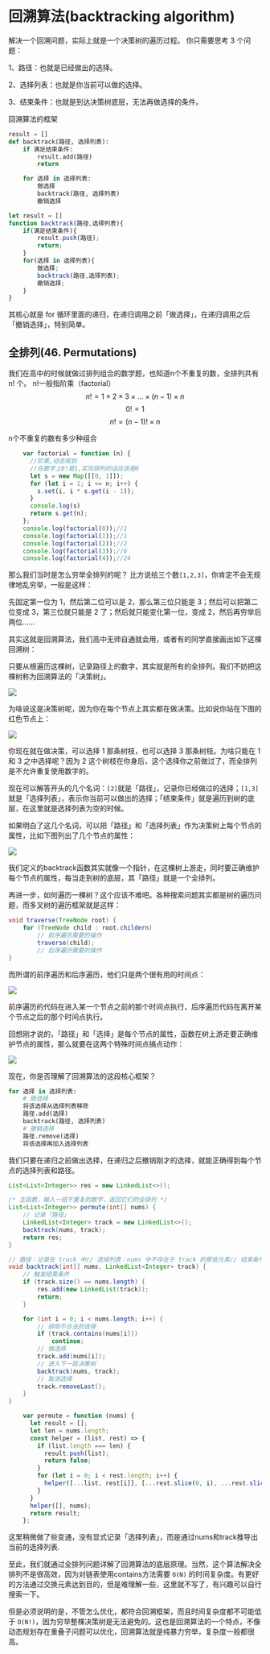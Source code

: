 
# 回溯算法(backtracking algorithm)

解决一个回溯问题，实际上就是一个决策树的遍历过程。
你只需要思考 3 个问题：

1、路径：也就是已经做出的选择。

2、选择列表：也就是你当前可以做的选择。

3、结束条件：也就是到达决策树底层，无法再做选择的条件。

回溯算法的框架
```python
result = []
def backtrack(路径, 选择列表):
    if 满足结束条件:
        result.add(路径)
        return

    for 选择 in 选择列表:
        做选择
        backtrack(路径, 选择列表)
        撤销选择
```

```js
let result = []
function backtrack(路径,选择列表){
    if(满足结束条件){
        result.push(路径);
        return;
    }
    for(选择 in 选择列表){
        做选择;
        backtrack(路径,选择列表);
        撤销选择;
    }
}
```

其核心就是 for 循环里面的递归，在递归调用之前「做选择」，在递归调用之后「撤销选择」，特别简单。

## 全排列(46. Permutations)
我们在高中的时候就做过排列组合的数学题，也知道n个不重复的数，全排列共有 n! 个。
n!一般指阶乘（factorial）
$$
n!=1×2×3×...×(n-1)×n
$$
$$
0!=1
$$
$$
n!=(n-1)!×n
$$

n个不重复的数有多少种组合
```js
    var factorial = function (n) {
      //阶乘,动态规划
      //在数学上0!是1,实际排列的话应该是0
      let s = new Map([[0, 1]]);
      for (let i = 1; i <= n; i++) {
        s.set(i, i * s.get(i - 1));
      }
      console.log(s)
      return s.get(n);
    };
    console.log(factorial(0));//1
    console.log(factorial(1));//1
    console.log(factorial(2));//2
    console.log(factorial(3));//6
    console.log(factorial(4));//24
```

那么我们当时是怎么穷举全排列的呢？
比方说给三个数`[1,2,3]`，你肯定不会无规律地乱穷举，一般是这样：

先固定第一位为 1，然后第二位可以是 2，那么第三位只能是 3；然后可以把第二位变成 3，第三位就只能是 2 了；然后就只能变化第一位，变成 2，然后再穷举后两位……

其实这就是回溯算法，我们高中无师自通就会用，或者有的同学直接画出如下这棵回溯树：


只要从根遍历这棵树，记录路径上的数字，其实就是所有的全排列。我们不妨把这棵树称为回溯算法的「决策树」。

![](./回溯树.jpeg)

为啥说这是决策树呢，因为你在每个节点上其实都在做决策。比如说你站在下图的红色节点上：

![](./回溯树2.jpeg)

你现在就在做决策，可以选择 1 那条树枝，也可以选择 3 那条树枝。为啥只能在 1 和 3 之中选择呢？因为 2 这个树枝在你身后，这个选择你之前做过了，而全排列是不允许重复使用数字的。

现在可以解答开头的几个名词：`[2]`就是「路径」，记录你已经做过的选择；`[1,3]`就是「选择列表」，表示你当前可以做出的选择；「结束条件」就是遍历到树的底层，在这里就是选择列表为空的时候。

如果明白了这几个名词，可以把「路径」和「选择列表」作为决策树上每个节点的属性，比如下图列出了几个节点的属性：

![](./回溯树3.jpeg)

我们定义的backtrack函数其实就像一个指针，在这棵树上游走，同时要正确维护每个节点的属性，每当走到树的底层，其「路径」就是一个全排列。

再进一步，如何遍历一棵树？这个应该不难吧。各种搜索问题其实都是树的遍历问题，而多叉树的遍历框架就是这样：
```java
void traverse(TreeNode root) {
    for (TreeNode child : root.childern)
        // 前序遍历需要的操作
        traverse(child);
        // 后序遍历需要的操作
}
```
而所谓的前序遍历和后序遍历，他们只是两个很有用的时间点：

![](./遍历.jpeg)

前序遍历的代码在进入某一个节点之前的那个时间点执行，后序遍历代码在离开某个节点之后的那个时间点执行。

回想刚才说的，「路径」和「选择」是每个节点的属性，函数在树上游走要正确维护节点的属性，那么就要在这两个特殊时间点搞点动作：

![](./遍历2.jpeg)


现在，你是否理解了回溯算法的这段核心框架？
```python
for 选择 in 选择列表:
    # 做选择
    将该选择从选择列表移除
    路径.add(选择)
    backtrack(路径, 选择列表)
    # 撤销选择
    路径.remove(选择)
    将该选择再加入选择列表
```
我们只要在递归之前做出选择，在递归之后撤销刚才的选择，就能正确得到每个节点的选择列表和路径。

```java
List<List<Integer>> res = new LinkedList<>();

/* 主函数，输入一组不重复的数字，返回它们的全排列 */
List<List<Integer>> permute(int[] nums) {
    // 记录「路径」
    LinkedList<Integer> track = new LinkedList<>();
    backtrack(nums, track);
    return res;
}

// 路径：记录在 track 中// 选择列表：nums 中不存在于 track 的那些元素// 结束条件：nums 中的元素全都在 track 中出现
void backtrack(int[] nums, LinkedList<Integer> track) {
    // 触发结束条件
    if (track.size() == nums.length) {
        res.add(new LinkedList(track));
        return;
    }

    for (int i = 0; i < nums.length; i++) {
        // 排除不合法的选择
        if (track.contains(nums[i]))
            continue;
        // 做选择
        track.add(nums[i]);
        // 进入下一层决策树
        backtrack(nums, track);
        // 取消选择
        track.removeLast();
    }
}
```

```js
    var permute = function (nums) {
      let result = [];
      let len = nums.length;
      const helper = (list, rest) => {
        if (list.length === len) {
          result.push(list);
          return false;
        }
        for (let i = 0; i < rest.length; i++) {
          helper([...list, rest[i]], [...rest.slice(0, i), ...rest.slice(i + 1)]);
        }
      }
      helper([], nums);
      return result;
    };
```
这里稍微做了些变通，没有显式记录「选择列表」，而是通过nums和track推导出当前的选择列表.

至此，我们就通过全排列问题详解了回溯算法的底层原理。当然，这个算法解决全排列不是很高效，因为对链表使用contains方法需要 `O(N)` 的时间复杂度。有更好的方法通过交换元素达到目的，但是难理解一些，这里就不写了，有兴趣可以自行搜索一下。

但是必须说明的是，不管怎么优化，都符合回溯框架，而且时间复杂度都不可能低于 `O(N!)`，因为穷举整棵决策树是无法避免的。这也是回溯算法的一个特点，不像动态规划存在重叠子问题可以优化，回溯算法就是纯暴力穷举，复杂度一般都很高。



